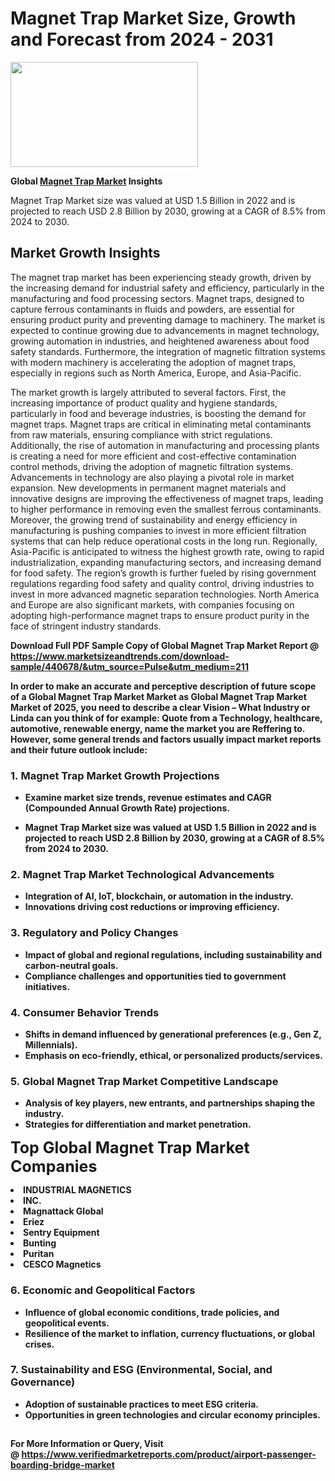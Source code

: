 <H1>Magnet Trap Market Size, Growth and Forecast from 2024 - 2031</H1><img class="aligncenter size-medium wp-image-584254" src="https://thirdeyenews.in/wp-content/uploads/2024/09/Global-Market-Research-300x168.jpeg" alt="" width="300" height="168" /><p><strong>Global&nbsp;<a href="https://www.marketsizeandtrends.com/download-sample/440678/&amp;utm_source=Pulse&amp;utm_medium=211">Magnet Trap Market</a> Insights</strong></p><p>Magnet Trap Market size was valued at USD 1.5 Billion in 2022 and is projected to reach USD 2.8 Billion by 2030, growing at a CAGR of 8.5% from 2024 to 2030.</p><p><h2>Market Growth Insights</h2> The magnet trap market has been experiencing steady growth, driven by the increasing demand for industrial safety and efficiency, particularly in the manufacturing and food processing sectors. Magnet traps, designed to capture ferrous contaminants in fluids and powders, are essential for ensuring product purity and preventing damage to machinery. The market is expected to continue growing due to advancements in magnet technology, growing automation in industries, and heightened awareness about food safety standards. Furthermore, the integration of magnetic filtration systems with modern machinery is accelerating the adoption of magnet traps, especially in regions such as North America, Europe, and Asia-Pacific. <p><strong></strong></p> The market growth is largely attributed to several factors. First, the increasing importance of product quality and hygiene standards, particularly in food and beverage industries, is boosting the demand for magnet traps. Magnet traps are critical in eliminating metal contaminants from raw materials, ensuring compliance with strict regulations. Additionally, the rise of automation in manufacturing and processing plants is creating a need for more efficient and cost-effective contamination control methods, driving the adoption of magnetic filtration systems. Advancements in technology are also playing a pivotal role in market expansion. New developments in permanent magnet materials and innovative designs are improving the effectiveness of magnet traps, leading to higher performance in removing even the smallest ferrous contaminants. Moreover, the growing trend of sustainability and energy efficiency in manufacturing is pushing companies to invest in more efficient filtration systems that can help reduce operational costs in the long run. Regionally, Asia-Pacific is anticipated to witness the highest growth rate, owing to rapid industrialization, expanding manufacturing sectors, and increasing demand for food safety. The region’s growth is further fueled by rising government regulations regarding food safety and quality control, driving industries to invest in more advanced magnetic separation technologies. North America and Europe are also significant markets, with companies focusing on adopting high-performance magnet traps to ensure product purity in the face of stringent industry standards. <p><strong></p><p><span class=""><strong>Download Full PDF Sample Copy of Global Magnet Trap Market Report</strong> @ <a href="https://www.marketsizeandtrends.com/download-sample/440678/&amp;utm_source=Pulse&amp;utm_medium=211" target="_blank">https://www.marketsizeandtrends.com/download-sample/440678/&amp;utm_source=Pulse&amp;utm_medium=211</a></span></p><p>In order to make an accurate and perceptive description of future scope of a Global&nbsp;Magnet Trap Market Market as Global&nbsp;Magnet Trap Market Market of 2025, you need to describe a clear Vision &ndash; What Industry or Linda can you think of for example: Quote from a Technology, healthcare, automotive, renewable energy, name the market you are Reffering to. However, some general trends and factors usually impact market reports and their future outlook include:</p><h3>1.&nbsp;<strong>Magnet Trap Market Growth Projections</strong></h3><ul><li>Examine market size trends, revenue estimates and CAGR (Compounded Annual Growth Rate) projections.</li><li><p>Magnet Trap Market size was valued at USD 1.5 Billion in 2022 and is projected to reach USD 2.8 Billion by 2030, growing at a CAGR of 8.5% from 2024 to 2030.</p></li></ul><h3>2.&nbsp;<strong>Magnet Trap Market Technological Advancements</strong></h3><ul><li>Integration of AI, IoT, blockchain, or automation in the industry.</li><li>Innovations driving cost reductions or improving efficiency.</li></ul><h3>3.&nbsp;<strong>Regulatory and Policy Changes</strong></h3><ul><li>Impact of global and regional regulations, including sustainability and carbon-neutral goals.</li><li>Compliance challenges and opportunities tied to government initiatives.</li></ul><h3>4.&nbsp;<strong>Consumer Behavior Trends</strong></h3><ul><li>Shifts in demand influenced by generational preferences (e.g., Gen Z, Millennials).</li><li>Emphasis on eco-friendly, ethical, or personalized products/services.</li></ul><h3>5.&nbsp;<strong>Global Magnet Trap Market Competitive Landscape</strong></h3><ul><li>Analysis of key players, new entrants, and partnerships shaping the industry.</li><li>Strategies for differentiation and market penetration.</li></ul><p data-pm-slice="1 1 []"><span style="color: inherit; font-family: inherit; font-size: 25px;">Top Global Magnet Trap Market Companies</span></p><div class="" data-test-id=""><p><li>INDUSTRIAL MAGNETICS</li><li> INC.</li><li> Magnattack Global</li><li> Eriez</li><li> Sentry Equipment</li><li> Bunting</li><li> Puritan</li><li> CESCO Magnetics</li></p></div><h3>6.&nbsp;<strong>Economic and Geopolitical Factors</strong></h3><ul><li>Influence of global economic conditions, trade policies, and geopolitical events.</li><li>Resilience of the market to inflation, currency fluctuations, or global crises.</li></ul><h3>7.&nbsp;<strong>Sustainability and ESG (Environmental, Social, and Governance)</strong></h3><ul><li>Adoption of sustainable practices to meet ESG criteria.</li><li>Opportunities in green technologies and circular economy principles.</li></ul><h2><strong style="font-size: 14px;">For More Information or Query, Visit @&nbsp;</strong><a style="background-color: #ffffff; font-size: 14px;" href="https://www.marketsizeandtrends.com/report/magnet-trap-market/" target="_blank">https://www.verifiedmarketreports.com/product/airport-passenger-boarding-bridge-market</a></h2>

